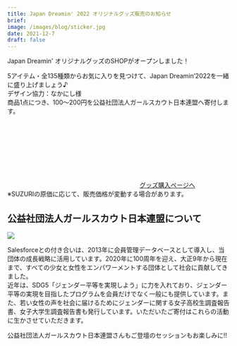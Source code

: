 ```yaml
---
title: Japan Dreamin' 2022 オリジナルグッズ販売のお知らせ
brief: 
image: /images/blog/sticker.jpg
date: 2021-12-7
draft: false
---
```


Japan Dreamin' オリジナルグッズのSHOPがオープンしました！

<!--more-->
<!-- 
//バナーを差し込むとちょっとごちゃごちゃした印象になるので一旦削除
![グッズ](/images/blog/shop_banner.jpg)
-->

5アイテム・全135種類からお気に入りを見つけて、Japan Dreamin’2022を一緒に盛り上げましょう♪
<br/>
デザイン協力：なかにし様
<br/>
商品1点につき、100～200円を公益社団法人ガールスカウト日本連盟へ寄付します。

<a class="btn primary btn-lg" href="https://trailblazercommunitygroups.com/events/details/salesforce-salesforce-developer-group-tokyo-japan-presents-japan-dreamin-2022/">
    <svg class="icon icon-direction"><use xlink:href="#direction"></use></svg>グッズ購入ページへ
</a>
<br/>
※SUZURIの原価に応じて、販売価格が変動する場合があります。

<br/>

## 公益社団法人ガールスカウト日本連盟について

![](/images/blog/girlscout.png)

Salesforceとの付き合いは、2013年に会員管理データベースとして導入し、当団体の成長戦略に活用しています。2020年に100周年を迎え、大正9年から現在まで、すべての少女と女性をエンパワーメントする団体として社会に貢献してきました。
<BR/>
近年は、SDG5「ジェンダー平等を実現しよう」に力を入れており、ジェンダー平等の実現を目指したプログラムを会員だけでなく一般にも提供しています。また、若い女性の声を社会に届けるためにジェンダーに関する女子高校生調査報告書、女子大学生調査報告書も発行しています。いただいたご寄付はこれらの活動に生かさせていただきます。


公益社団法人ガールスカウト日本連盟さんもご登壇のセッションもお楽しみに!!

